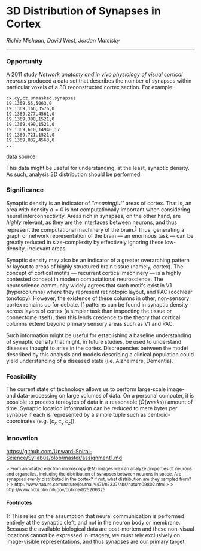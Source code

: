 # 3D Distribution of Synapses in Cortex

*Richie Mishaan, David West, Jordan Matelsky*

-------------


### Opportunity
A 2011 study _Network anatomy and in vivo physiology of visual cortical neurons_ produced a data set that describes the number of synapses within particular voxels of a 3D reconstructed cortex section. For example:

```
cx,cy,cz,unmasked,synapses
19,1369,55,5063,0
19,1369,166,3576,0
19,1369,277,4561,0
19,1369,388,1521,0
19,1369,499,1521,0
19,1369,610,14940,17
19,1369,721,1521,0
19,1369,832,4563,0
...
```

[data source](https://raw.githubusercontent.com/Upward-Spiral-Science/data/master/syn-density/output.csv)

This data might be useful for understanding, at the least, synaptic density. As such, analysis 3D distribution should be performed.


### Significance
Synaptic density is an indicator of *"meaningful"* areas of cortex. That is, an area with density $d=0$ is not computationally important when considering neural interconnectivity. Areas rich in synapses, on the other hand, are *highly* relevant, as they are the interfaces between neurons, and thus represent the computational machinery of the brain.<sup>[1](#_f1)</sup> Thus, generating a graph or network representation of the brain — an enormous task — can be greatly reduced in size-complexity by effectively ignoring these low-density, irrelevant areas.

Synaptic density may also be an indicator of a greater overarching pattern or layout to areas of highly structured brain tissue (namely, cortex). The concept of cortical motifs — recurrent cortical machinery — is a highly contested concept in modern computational neuroscience. The neuroscience community widely agrees that such motifs exist in V1 (hypercolumns) where they represent retinotopic layout, and PAC (cochlear tonotopy). However, the existence of these columns in other, non-sensory cortex remains up for debate. If patterns can be found in synaptic density across layers of cortex (a simpler task than inspecting the tissue or connectome itself), then this lends credence to the theory that cortical columns extend beyond primary sensory areas such as V1 and PAC.

Such information might be useful for establishing a baseline understanding of synaptic density that might, in future studies, be used to understand diseases thought to arise in the cortex. Discrepencies between the model described by this analysis and models describing a clinical population could yield understanding of a diseased state (i.e. Alzheimers, Dementia).


### Feasibility
The current state of technology allows us to perform large-scale image- and data-processing on large volumes of data. On a personal computer, it is possible to process terabytes of data in a reasonable ($O(weeks)$) amount of time. Synaptic location information can be reduced to mere bytes per synapse if each is represented by a simple tuple such as centroid-coordinates (e.g. $[c_x \ c_y \ c_z]$).

### Innovation



https://github.com/Upward-Spiral-Science/Syllabus/blob/master/assignment1.md


<small>
> From annotated electron microscopy (EM) images we can analyze properties of neurons and organelles, including the distribution of synapses between neurons in space. Are synapses evenly distributed in the cortex? If not, what distribution are they sampled from?
>
> http://www.nature.com/nature/journal/v471/n7337/abs/nature09802.html
>
> http://www.ncbi.nlm.nih.gov/pubmed/25206325
</small>

#### Footnotes
<a name="_f1">1</a>: This relies on the assumption that neural communication is performed entirely at the synaptic cleft, and not in the neuron body or membrane. Because the available biological data are post-mortem and these non-visual locations cannot be expressed in imagery, we must rely exclusively on image-visible representations, and thus synapses are our primary target.
